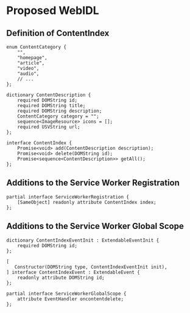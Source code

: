 # Proposed WebIDL

## Definition of ContentIndex
```webidl
enum ContentCategory {
    "",
    "homepage",
    "article",
    "video",
    "audio",
    // ...
};

dictionary ContentDescription {
    required DOMString id;
    required DOMString title;
    required DOMString description;
    ContentCategory category = "";
    sequence<ImageResource> icons = [];
    required USVString url;
};

interface ContentIndex {
    Promise<void> add(ContentDescription description);
    Promise<void> delete(DOMString id);
    Promise<sequence<ContentDescription>> getAll();
};
```

## Additions to the Service Worker Registration
```webidl
partial interface ServiceWorkerRegistration {
    [SameObject] readonly attribute ContentIndex index;
};
```

## Additions to the Service Worker Global Scope
```webidl
dictionary ContentIndexEventInit : ExtendableEventInit {
    required DOMString id;
};

[
   Constructor(DOMString type, ContentIndexEventInit init),
] interface ContentIndexEvent : ExtendableEvent {
    readonly attribute DOMString id;
};

partial interface ServiceWorkerGlobalScope {
    attribute EventHandler oncontentdelete;
};
```
